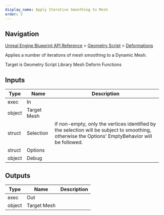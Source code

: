 ```yaml
---
display_name: Apply Iterative Smoothing to Mesh
order: 5
---
```

## Navigation

[Unreal Engine Blueprint API Reference](https://dev.epicgames.com/documentation/en-us/unreal-engine/BlueprintAPI) > [Geometry Script](https://dev.epicgames.com/documentation/en-us/unreal-engine/BlueprintAPI/GeometryScript) > [Deformations](https://dev.epicgames.com/documentation/en-us/unreal-engine/BlueprintAPI/GeometryScript/Deformations)

Applies a number of iterations of mesh smoothing to a Dynamic Mesh.

Target is Geometry Script Library Mesh Deform Functions

## Inputs

| Type | Name | Description |
| --- | --- | --- |
| exec | In |  |
| object | Target Mesh |  |
| struct | Selection | if non-empty, only the vertices identified by the selection will be subject to smoothing, otherwise the Options' EmptyBehavior will be followed. |
| struct | Options |  |
| object | Debug |  |

## Outputs

| Type | Name | Description |
| --- | --- | --- |
| exec | Out |  |
| object | Target Mesh |  |
